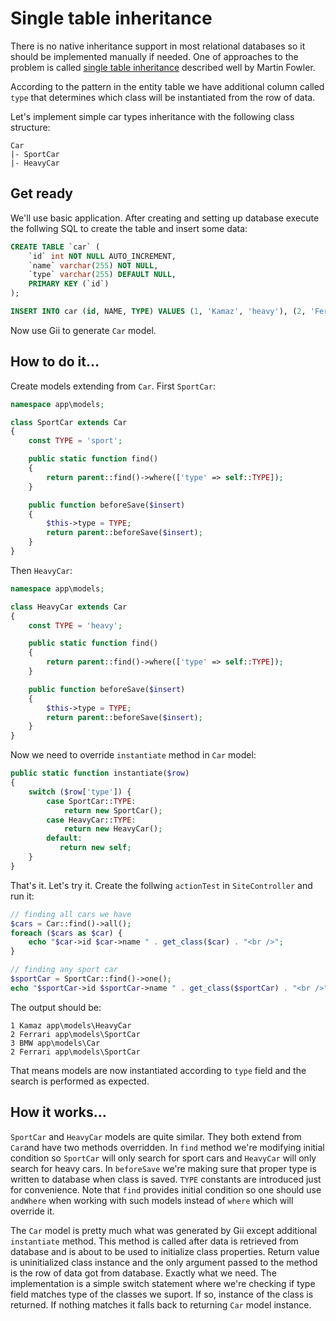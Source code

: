 Single table inheritance
========================

There is no native inheritance support in most relational databases so it should be implemented manually if needed.
One of approaches to the problem is called [single table inheritance](http://martinfowler.com/eaaCatalog/singleTableInheritance.html)
described well by Martin Fowler.

According to the pattern in the entity table we have additional column called `type` that determines which class will
be instantiated from the row of data.

Let's implement simple car types inheritance with the following class structure:

```
Car
|- SportCar
|- HeavyCar
```

Get ready
---------

We'll use basic application. After creating and setting up database execute the follwing SQL to create the table
and insert some data:

```sql
CREATE TABLE `car` (
    `id` int NOT NULL AUTO_INCREMENT,
    `name` varchar(255) NOT NULL,
    `type` varchar(255) DEFAULT NULL,
    PRIMARY KEY (`id`)
);

INSERT INTO car (id, NAME, TYPE) VALUES (1, 'Kamaz', 'heavy'), (2, 'Ferrari', 'sport'), (3, 'BMW', 'city');
```

Now use Gii to generate `Car` model.


How to do it...
---------------

Create models extending from `Car`. First `SportCar`:

```php
namespace app\models;

class SportCar extends Car
{
    const TYPE = 'sport';

    public static function find()
    {
        return parent::find()->where(['type' => self::TYPE]);
    }

    public function beforeSave($insert)
    {
        $this->type = TYPE;
        return parent::beforeSave($insert);
    }
}
```

Then `HeavyCar`:

```php
namespace app\models;

class HeavyCar extends Car
{
    const TYPE = 'heavy';

    public static function find()
    {
        return parent::find()->where(['type' => self::TYPE]);
    }

    public function beforeSave($insert)
    {
        $this->type = TYPE;
        return parent::beforeSave($insert);
    }
}
```

Now we need to override `instantiate` method in `Car` model:

```php
public static function instantiate($row)
{
    switch ($row['type']) {
        case SportCar::TYPE:
            return new SportCar();
        case HeavyCar::TYPE:
            return new HeavyCar();
        default:
           return new self;
    }
}
```

That's it. Let's try it. Create the follwing `actionTest` in `SiteController` and run it:

```php
// finding all cars we have
$cars = Car::find()->all();
foreach ($cars as $car) {
    echo "$car->id $car->name " . get_class($car) . "<br />";
}

// finding any sport car
$sportCar = SportCar::find()->one();
echo "$sportCar->id $sportCar->name " . get_class($sportCar) . "<br />";
```

The output should be:

```
1 Kamaz app\models\HeavyCar
2 Ferrari app\models\SportCar
3 BMW app\models\Car
2 Ferrari app\models\SportCar
```

That means models are now instantiated according to `type` field and the search is performed as expected.

How it works...
---------------

`SportCar` and `HeavyCar` models are quite similar. They both extend from `Car`and have two methods overridden. In
`find` method we're modifying initial condition so `SportCar` will only search for sport cars and `HeavyCar` will only search for
heavy cars. In `beforeSave` we're making sure that proper type is written to database when class is saved. `TYPE` constants
are introduced just for convenience. Note that `find` provides initial condition so one should use `andWhere` when working with such models instead of `where` which will override it.

The `Car` model is pretty much what was generated by Gii except additional `instantiate` method. This method is called
after data is retrieved from database and is about to be used to initialize class properties. Return value is uninitialized
class instance and the only argument passed to the method is the row of data got from database. Exactly what we need.
The implementation is a simple switch statement where we're checking if type field matches type of the classes we suport.
If so, instance of the class is returned. If nothing matches it falls back to returning `Car` model instance. 
